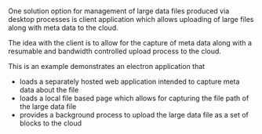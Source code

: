 # 

One solution option for management of large data files produced via desktop processes 
is client application which allows uploading of large files along with meta data to the cloud.

The idea with the client is to allow for the capture of meta data along with a resumable and bandwidth controlled upload process to the cloud.

This is an example demonstrates an electron application that
- loads a separately hosted web application intended to capture meta data about the file
- loads a local file based page which allows for capturing the file path of the large data file
- provides a background process to upload the large data file as a set of blocks to the cloud


